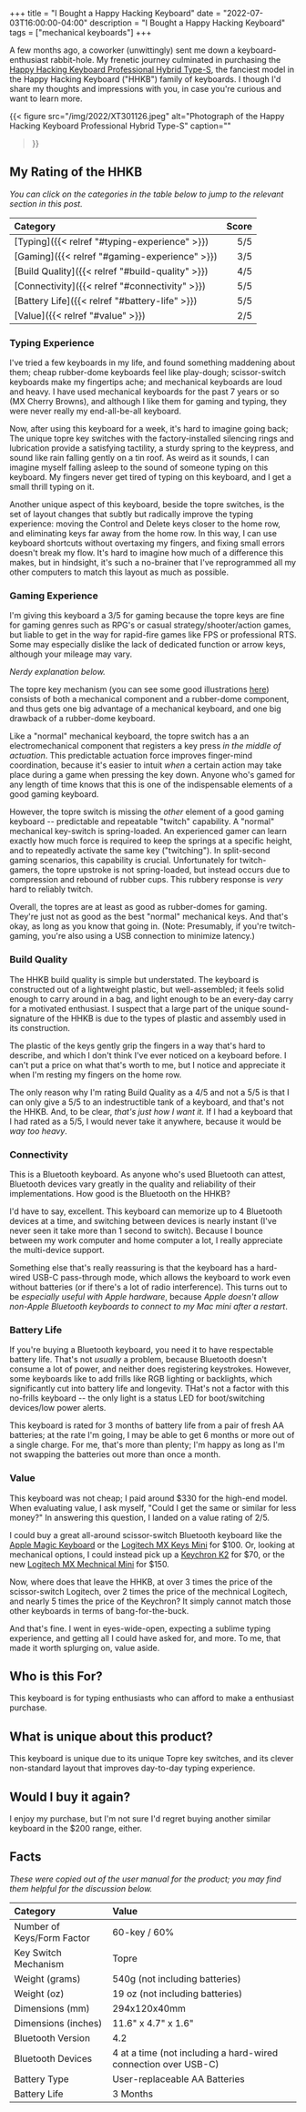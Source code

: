 +++
title = "I Bought a Happy Hacking Keyboard"
date = "2022-07-03T16:00:00-04:00"
description = "I Bought a Happy Hacking Keyboard"
tags = ["mechanical keyboards"]
+++

A few months ago, a coworker (unwittingly) sent me down a keyboard-enthusiast rabbit-hole. My frenetic journey culminated in purchasing the [Happy Hacking Keyboard Professional Hybrid Type-S](https://hhkeyboard.us/hhkb/pro-hybrid-type-s), the fanciest model in the Happy Hacking Keyboard ("HHKB") family of keyboards. I though I'd share my thoughts and impressions with you, in case you're curious and want to learn more.

{{< figure src="/img/2022/XT301126.jpeg"
           alt="Photograph of the Happy Hacking Keyboard Professional Hybrid Type-S"
           caption=""
>}}

## My Rating of the HHKB

_You can click on the categories in the table below to jump to the relevant section in this post._

|Category |Score |
|:--------| ----:|
| [Typing]({{< relref "#typing-experience" >}})  |   5/5|
| [Gaming]({{< relref "#gaming-experience" >}})  |  3/5|
| [Build Quality]({{< relref "#build-quality" >}})   |   4/5|
| [Connectivity]({{< relref "#connectivity" >}}) | 5/5|
| [Battery Life]({{< relref "#battery-life" >}}) | 5/5|
| [Value]({{< relref "#value" >}})  |   2/5|

### Typing Experience

I've tried a few keyboards in my life, and found something maddening about them; cheap rubber-dome keyboards feel like play-dough; scissor-switch keyboards make my fingertips ache; and mechanical keyboards are loud and heavy. I have used mechanical keyboards for the past 7 years or so (MX Cherry Browns), and although I like them for gaming and typing, they were never really my end-all-be-all keyboard.

Now, after using this keyboard for a week, it's hard to imagine going back; The unique topre key switches with the factory-installed silencing rings and lubrication provide a satisfying tactility, a sturdy spring to the keypress, and sound like rain falling gently on a tin roof. As weird as it sounds, I can imagine myself falling asleep to the sound of someone typing on this keyboard. My fingers never get tired of typing on this keyboard, and I get a small thrill typing on it.

Another unique aspect of this keyboard, beside the topre switches, is the set of layout changes that subtly but radically improve the typing experience: moving the Control and Delete keys closer to the home row, and eliminating keys far away from the home row. In this way, I can use keyboard shortcuts without overtaxing my fingers, and fixing small errors doesn't break my flow. It's hard to imagine how much of a difference this makes, but in hindsight, it's such a no-brainer that I've reprogrammed all my other computers to match this layout as much as possible.

### Gaming Experience

I'm giving this keyboard a 3/5 for gaming because the topre keys are fine for gaming genres such as RPG's or casual strategy/shooter/action games, but liable to get in the way for rapid-fire games like FPS or professional RTS. Some may especially dislike the lack of dedicated function or arrow keys, although your mileage may vary.

_Nerdy explanation below._

The topre key mechanism (you can see some good illustrations [here](https://keyboardsexpert.com/topre-switches-complete-guide-keyboards-101/)) consists of both a mechanical component and a rubber-dome component, and thus gets one big advantage of a mechanical keyboard, and one big drawback of a rubber-dome keyboard. 

Like a "normal" mechanical keyboard, the topre switch has a an electromechanical component that registers a key press _in the middle of actuation_. This predictable actuation force improves finger-mind coordination, because it's easier to intuit _when_ a certain action may take place during a game when pressing the key down. Anyone who's gamed for any length of time knows that this is one of the indispensable elements of a good gaming keyboard.

However, the topre switch is missing the _other_ element of a good gaming keyboard -- predictable and repeatable "twitch" capability. A "normal" mechanical key-switch is spring-loaded. An experienced gamer can learn exactly how much force is required to keep the springs at a specific height, and to repeatedly activate the same key ("twitching"). In split-second gaming scenarios, this capability is crucial. Unfortunately for twitch-gamers, the topre upstroke is not spring-loaded, but instead occurs due to compression and rebound of rubber cups. This rubbery response is _very_ hard to reliably twitch.

Overall, the topres are at least as good as rubber-domes for gaming. They're just not as good as the best "normal" mechanical keys. And that's okay, as long as you know that going in. (Note: Presumably, if you're twitch-gaming, you're also using a USB connection to minimize latency.)

### Build Quality

The HHKB build quality is simple but understated. The keyboard is constructed out of a lightweight plastic, but well-assembled; it feels solid enough to carry around in a bag, and light enough to be an every-day carry for a motivated enthusiast. I suspect that a large part of the unique sound-signature of the HHKB is due to the types of plastic and assembly used in its construction.

The plastic of the keys gently grip the fingers in a way that's hard to describe, and which I don't think I've ever noticed on a keyboard before. I can't put a price on what that's worth to me, but I notice and appreciate it when I'm resting my fingers on the home row.

The only reason why I'm rating Build Quality as a 4/5 and not a 5/5 is that I can only give a 5/5 to an indestructible tank of a keyboard, and that's not the HHKB. And, to be clear, *that's just how I want it.* If I had a keyboard that I had rated as a 5/5, I would never take it anywhere, because it would be _way too heavy_.

### Connectivity

This is a Bluetooth keyboard. As anyone who's used Bluetooth can attest, Bluetooth devices vary greatly in the quality and reliability of their implementations. How good is the Bluetooth on the HHKB?

I'd have to say, excellent. This keyboard can memorize up to 4 Bluetooth devices at a time, and switching between devices is nearly instant (I've never seen it take more than 1 second to switch). Because I bounce between my work computer and home computer a lot, I really appreciate the multi-device support.

Something else that's really reassuring is that the keyboard has a hard-wired USB-C pass-through mode, which allows the keyboard to work even without batteries (or if there's a lot of radio interference). This turns out to be _especially useful with Apple hardware_, because _Apple doesn't allow non-Apple Bluetooth keyboards to connect to my Mac mini after a restart_.

### Battery Life

If you're buying a Bluetooth keyboard, you need it to have respectable battery life. That's not _usually_ a problem, because Bluetooth doesn't consume a lot of power, and neither does registering keystrokes. However, some keyboards like to add frills like RGB lighting or backlights, which significantly cut into battery life and longevity. THat's not a factor with this no-frills keyboard -- the only light is a status LED for boot/switching devices/low power alerts.

This keyboard is rated for 3 months of battery life from a pair of fresh AA batteries; at the rate I'm going, I may be able to get 6 months or more out of a single charge. For me, that's more than plenty; I'm happy as long as I'm not swapping the batteries out more than once a month.

### Value

This keyboard was not cheap; I paid around $330 for the high-end model. When evaluating value, I ask myself, "Could I get the same or similar for less money?" In answering this question, I landed on a value rating of 2/5.

I could buy a great all-around scissor-switch Bluetooth keyboard like the [Apple Magic Keyboard](https://www.apple.com/shop/product/MK2A3LL/A/magic-keyboard-us-english) or the [Logitech MX Keys Mini](https://www.logitech.com/en-us/products/keyboards/mx-keys-mini-for-mac.920-010389.html) for $100. Or, looking at mechanical options, I could instead pick up a [Keychron K2](https://www.keychron.com/products/keychron-k2-wireless-mechanical-keyboard?variant=39900391309401) for $70, or the new [Logitech MX Mechnical Mini](https://www.logitech.com/en-us/products/keyboards/mx-mechanical.920-010550.html) for $150.

Now, where does that leave the HHKB, at over 3 times the price of the scissor-switch Logitech, over 2 times the price of the mechnical Logitech, and nearly 5 times the price of the Keychron? It simply cannot match those other keyboards in terms of bang-for-the-buck.

And that's fine. I went in eyes-wide-open, expecting a sublime typing experience, and getting all I could have asked for, and more. To me, that made it worth splurging on, value aside.


## Who is this For?

This keyboard is for typing enthusiasts who can afford to make a enthusiast purchase.

## What is unique about this product?

This keyboard is unique due to its unique Topre key switches, and its clever non-standard layout that improves day-to-day typing experience.

## Would I buy it again?

I enjoy my purchase, but I'm not sure I'd regret buying another similar keyboard in the $200 range, either.

## Facts

_These were copied out of the user manual for the product; you may find them helpful for the discussion below._

| Category |  Value  |
|:-------- |:------- |
| Number of Keys/Form Factor | 60-key / 60% |
| Key Switch Mechanism | Topre |
| Weight (grams) | 540g  (not including batteries) |
| Weight (oz) | 19 oz  (not including batteries) |
| Dimensions (mm) | 294x120x40mm |
| Dimensions (inches) | 11.6" x 4.7" x 1.6" |
| Bluetooth Version | 4.2 |
| Bluetooth Devices | 4 at a time (not including a hard-wired connection over USB-C) |
| Battery Type | User-replaceable AA Batteries |
| Battery Life | 3 Months |
